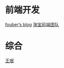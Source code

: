 # 前端开发
[fouber‘s blog](https://github.com/fouber/blog)
[淘宝前端团队](http://taobaofed.org/)

# 综合
[王珢](http://www.yinwang.org/)
[]()
[]()
[]()
